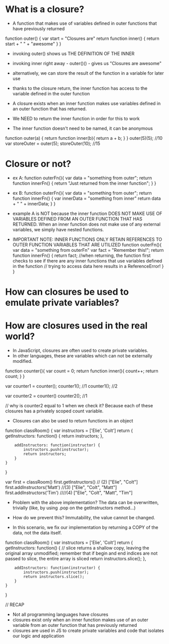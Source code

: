 # What is a closure?
- A function that makes use of variables defined in outer functions that have previously returned

function outer() {
	var start = "Closures are"
	return function inner() {
		return start + " " + "awesome"
	}
}

- invoking outer() shows us THE DEFINITION OF THE INNER
- invoking inner right away - outer()() - gives us "Closures are awesome"
- alternatively, we can store the result of the function in a variable for later use

- thanks to the closure return, the inner function has access to the variable defined in the outer function

- A closure exists when an inner function makes use variables defined in an outer function that has returned.

- We NEED to return the inner function in order for this to work
- The inner function doesn't need to be named, it can be anonymous

function outer(a) {
	return function inner(b){
		return a + b;
	}
}
outer(5)(5); //10
var storeOuter = outer(5);
storeOuter(10); //15

# Closure or not?
- ex A: function outerFn(){
	var data = "something from outer";
	return function innerFn() {
		return "Just returned from the inner function";
	}
}
- ex B: function outerFn(){
	var data = "something from outer";
	return function innerFn() {
		var innerData = "something from inner"
		return data + " " + innerData;
	}
}

- example A is NOT because the inner function DOES NOT MAKE USE OF VARIABLES DEFINED FROM AN OUTER FUNCTION THAT HAS RETURNED. When an inner function does not make use of any external variables, we simply have nested functions.

- IMPORTANT NOTE: INNER FUNCTIONS ONLY RETAIN REFERENCES TO OUTER FUNCTION VARIABLES THAT ARE UTILIZED
function outerFn(){
	var data = "something from outerFn"
	var fact = "Remember this!";
	return function innerFn() {
		return fact; //when returning, the function first checks to see if there are any inner functions that use variables defined in the function
		// trying to access data here results in a ReferenceError!
	}
}

# How can closures be used to emulate private variables?

# How are closures used in the real world?

- In JavaScript, closures are often used to create private variables.
- In other languages, these are variables which can not be externally modified.

function counter(){
	var count = 0;
	return function inner(){
		count++;
		return count;
	}
}

var counter1 = counter();
counter1(); //1
counter1(); //2

var counter2 = counter()
counter2(); //1

// why is counter2 equal to 1 when we check it? Because each of these closures has a privately scoped count variable.

- Closures can also be used to return functions in an object

function classRoom() {
	var instructors = ['Elie', 'Colt']
	return {
		getInstructors: function() {
			return instructors;
		},

		addInstructors: function(instructor) {
			instructors.push(instructor);
			return instructors;
		}
	}
}

var first = classRoom()
first.getInstructors() // (2) ["Elie", "Colt"]
first.addInstructors('Matt') //(3) ["Elie", "Colt", "Matt"]
first.addInstructors('Tim') ////(4) ["Elie", "Colt", "Matt", "Tim"]

- Problem with the above implementation? The data can be overwritten, trivially (like, by using .pop on the getInstructors method...)

- How do we prevent this? Immutability, the value cannot be changed.
- In this scenario, we fix our implementation by returning a COPY of the data, not the data itself.

function classRoom() {
	var instructors = ['Elie', 'Colt']
	return {
		getInstructors: function() {
			// slice returns a shallow copy, leaving the original array unmodified; remember that if begin and end indices are not passed to slice, the entire array is sliced
			return instructors.slice();
		},

		addInstructors: function(instructor) {
			instructors.push(instructor);
			return instructors.slice();
		}
	}
}

// RECAP
- Not all programming languages have closures
- closures exist only when an inner function makes use of an outer variable from an outer function that has previously returned
- closures are used in JS to create private variables and code that isolates our logic and application 
